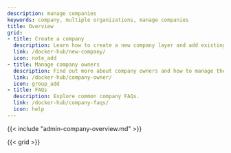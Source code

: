 ```yaml
---
description: manage companies
keywords: company, multiple organizations, manage companies
title: Overview
grid:
- title: Create a company
  description: Learn how to create a new company layer and add existing organizations.
  link: /docker-hub/new-company/
  icon: note_add
- title: Manage company owners
  description: Find out more about company owners and how to manage them.
  link: /docker-hub/company-owner/
  icon: group_add
- title: FAQs
  description: Explore common company FAQs.
  link: /docker-hub/company-faqs/
  icon: help
---
```


{{< include "admin-company-overview.md" >}}

{{< grid >}}
